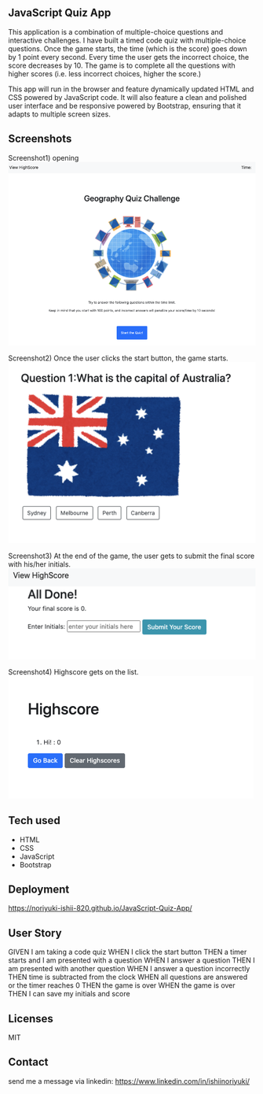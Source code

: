 ## JavaScript Quiz App

This application is a combination of multiple-choice questions and interactive challenges. I have built a timed code quiz with multiple-choice questions. Once the game starts, the time (which is the score) goes down by 1 point every second. Every time the user gets the incorrect choice, the score decreases by 10. The game is to complete all the questions with higher scores (i.e. less incorrect choices, higher the score.)

This app will run in the browser and feature dynamically updated HTML and CSS powered by JavaScript code. It will also feature a clean and polished user interface and be responsive powered by Bootstrap, ensuring that it adapts to multiple screen sizes.

## Screenshots

Screenshot1) opening
![](screen1.png)

Screenshot2) Once the user clicks the start button, the game starts. 
![](screen2.png)

Screenshot3) At the end of the game, the user gets to submit the final score with his/her initials.
![](screen3.png)

Screenshot4) Highscore gets on the list. 
![](screen4.png)


## Tech used

- HTML
- CSS
- JavaScript
- Bootstrap

## Deployment

https://noriyuki-ishii-820.github.io/JavaScript-Quiz-App/

## User Story

GIVEN I am taking a code quiz
WHEN I click the start button
THEN a timer starts and I am presented with a question
WHEN I answer a question
THEN I am presented with another question
WHEN I answer a question incorrectly
THEN time is subtracted from the clock
WHEN all questions are answered or the timer reaches 0
THEN the game is over
WHEN the game is over
THEN I can save my initials and score

## Licenses
MIT 

## Contact 
send me a message via linkedin: https://www.linkedin.com/in/ishiinoriyuki/
